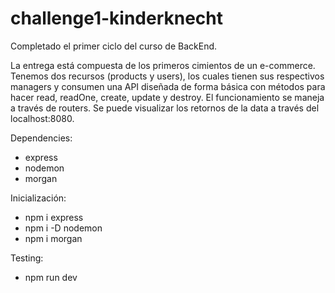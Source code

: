# challenge1-kinderknecht

Completado el primer ciclo del curso de BackEnd.

La entrega está compuesta de los primeros cimientos de un e-commerce. 
Tenemos dos recursos (products y users), los cuales tienen sus respectivos managers y consumen una API diseñada de forma básica con métodos para hacer read, readOne, create, update y destroy.
El funcionamiento se maneja a través de routers.
Se puede visualizar los retornos de la data a través del localhost:8080.

Dependencies:

- express
- nodemon
- morgan

Inicialización:
- npm i express
- npm i -D nodemon
- npm i morgan

Testing:
- npm run dev 
